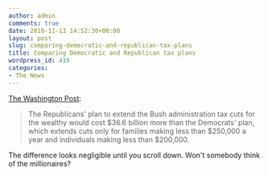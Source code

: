 ```yaml
---
author: admin
comments: true
date: 2010-11-13 14:52:30+00:00
layout: post
slug: comparing-democratic-and-republican-tax-plans
title: Comparing Democratic and Republican tax plans
wordpress_id: 419
categories:
- The News
---
```


[The Washington Post](http://www.washingtonpost.com/wp-dyn/content/graphic/2010/08/11/GR2010081106717.html):

> The Republicans' plan to extend the Bush administration tax cuts for the wealthy would cost $36.6 billion more than the Democrats' plan, which extends cuts only for families making less than $250,000 a year and individuals making less than $200,000.

The difference looks negligible until you scroll down. Won't somebody think of the millionaires?
